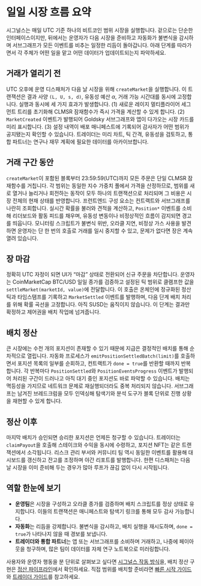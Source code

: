 # 일일 시장 흐름 요약

시그널스는 매일 UTC 기준 하나의 비트코인 범위 시장을 실행합니다. 겉으로는 단순한 인터페이스이지만, 뒤에서는 운영자가 다음 시장을 준비하고 자동화가 불변식을 감시하며 서브그래프가 모든 이벤트를 비추는 일정한 리듬이 돌아갑니다. 아래 단계를 따라가면서 각 주체가 어떤 일을 맡고 어떤 데이터가 업데이트되는지 파악하세요.

## 거래가 열리기 전

UTC 오후에 운영 디스패처가 다음 날 시장을 위해 `createMarket`을 실행합니다. 이 트랜잭션은 결과 사양 `(L, U, s, d)`, 유동성 예산 $\alpha$, 거래 가능 시간대를 동시에 고정합니다. 실행과 동시에 세 가지 효과가 발생합니다. (1) 새로운 레이지 멀티플라이어 세그먼트 트리를 초기화해 CLMSR 잠재함수가 즉시 가격을 계산할 수 있게 합니다. (2) `MarketCreated` 이벤트가 발행되어 Goldsky 서브그래프와 앱이 다가오는 시장 카드를 미리 표시합니다. (3) 설정 내역이 배포 매니페스트에 기록되어 감사자가 어떤 범위가 공지됐는지 확인할 수 있습니다. 트레이더는 미리 차트, 틱 간격, 유동성을 검토하고, 통합 파트너는 연구나 재무 계획에 필요한 데이터를 아카이브합니다.

## 거래 구간 동안

`createMarket`이 포함된 블록부터 23:59:59(UTC)까지 모든 주문은 단일 CLMSR 잠재함수를 거칩니다. 각 범위는 동일한 지수 가중치 풀에서 가격을 산정하므로, 범위를 새로 열거나 늘리거나 회전하는 동작이 모두 하나의 트랜잭션으로 처리되며 그 비용은 시장 전체의 현재 상태를 반영합니다. 프런트엔드 구성 요소는 컨트랙트와 서브그래프를 나란히 조회합니다. 실시간 확률을 불러와 견적을 계산하고, `Position*` 이벤트를 소비해 리더보드와 활동 피드를 채우며, 유동성 변동이나 비정상적인 흐름이 감지되면 경고를 띄웁니다. 모니터링 스크립트가 불변식 위반, 오라클 지연, 비정상 가스 사용을 발견하면 운영자는 단 한 번의 호출로 거래를 일시 중지할 수 있고, 문제가 없다면 장은 계속 열려 있습니다.

## 장 마감

정확히 UTC 자정이 되면 UI가 “마감” 상태로 전환되어 신규 주문을 차단합니다. 운영자는 CoinMarketCap BTC/USD 일일 종가를 검증하고 설정된 틱 범위로 클램프한 값을 `settleMarket(marketId, value)`에 전달합니다. 이 호출은 온체인에 정규화된 정산 틱과 타임스탬프를 기록하고 `MarketSettled` 이벤트를 발행하며, 다음 단계 배치 처리를 위해 확률 곡선을 고정합니다. 아직 SUSD는 움직이지 않습니다. 이 단계는 결과만 확정하고 제어권을 배치 작업에 넘겨줍니다.

## 배치 정산

큰 시장에는 수천 개의 포지션이 존재할 수 있기 때문에 지급은 결정적인 배치를 통해 순차적으로 열립니다. 자동화 프로세스가 `emitPositionSettledBatch(limit)`를 호출하면서 포지션 목록의 일부를 순회하고, 컨트랙트가 `done = true`를 반환할 때까지 반복합니다. 각 반복마다 `PositionSettled`와 `PositionEventsProgress` 이벤트가 발행되어 처리된 구간이 드러나고 아직 대기 중인 포지션도 바로 파악할 수 있습니다. 배치는 멱등성을 가지므로 네트워크 문제로 재실행되더라도 중복 처리되지 않습니다. 서브그래프는 남겨진 브레드크럼을 모두 인덱싱해 탐색기와 분석 도구가 블록 단위로 진행 상황을 재현할 수 있게 합니다.

## 정산 이후

마지막 배치가 승인되면 승리한 포지션은 언제든 청구할 수 있습니다. 트레이더는 `claimPayout`을 호출해 스테이크와 수익을 동시에 수령하고, 포지션 NFT는 같은 트랜잭션에서 소각됩니다. 리스크 관리 부서와 커뮤니티 팀 역시 동일한 이벤트를 활용해 대시보드를 갱신하고 잔고를 조정하며 야간 리포트를 발행합니다. 한편 디스패처는 다음 날 시장을 이미 준비해 두는 경우가 많아 루프가 끊김 없이 다시 시작됩니다.

## 역할 한눈에 보기

- **운영팀**은 시장을 구성하고 오라클 종가를 검증하며 배치 스크립트를 정상 상태로 유지합니다. 이들의 트랜잭션은 매니페스트와 탐색기 링크를 통해 모두 감사 가능합니다.
- **자동화**는 리듬을 강제합니다. 불변식을 감시하고, 배치 실행을 재시도하며, `done = true`가 나타나지 않을 때 경보를 보냅니다.
- **트레이더와 통합 파트너**는 앱 또는 서브그래프를 소비하며 거래하고, 나중에 페이아웃을 청구하며, 많은 팀이 데이터를 자체 연구 노트북으로 미러링합니다.

사용자와 운영자 행동을 분 단위로 살펴보고 싶다면 [시그널스 작동 방식](./how-it-works.md)을, 배치 정산 구현은 [정산 파이프라인](../market/settlement-pipeline.md)에서 확인하세요. 직접 범위를 배치할 준비라면 [빠른 시작 가이드](../quickstart/index.md)와 [트레이더 가이드](../user/positions-lifecycle.md)를 참고하세요.
